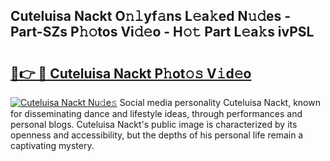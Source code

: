 ## Cuteluisa Nackt O𝚗𝚕yf𝚊ns L𝚎a𝚔ed N𝚞𝚍es - Part-SZs P𝚑𝚘tos Vi𝚍𝚎o - H𝚘𝚝 Part L𝚎a𝚔s ivPSL

# <h2><a href="http://kfa04ge.oniu.top/?m=Cuteluisa+Nackt">🔗👉 🔴 Cuteluisa Nackt P𝚑ot𝚘𝚜 V𝚒d𝚎o</a></h2>

[![Cuteluisa Nackt Nu𝚍e𝚜](https://i.imgur.com/0qMVB7G.gif)](http://kfa04ge.oniu.top/?m=Cuteluisa+Nackt)
Social media personality Cuteluisa Nackt, known for disseminating dance and lifestyle ideas, through performances and personal blogs. Cuteluisa Nackt's public image is characterized by its openness and accessibility, but the depths of his personal life remain a captivating mystery.  

